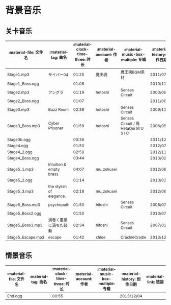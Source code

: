 # 背景音乐
<style>
    th, td {
        font-size: 12px;
    }
</style>

## 关卡音乐
| :material-file: 文件名 | :material-tag: 曲名 | :material-clock-time-three: 时长 | :material-account: 作者 | :material-music-box-multiple: 专辑 | :material-history: 创作日期 | :material-link: 链接 |
| - | - | - | - | - | - | - |
| Stage1.mp3 | サイバー04 | 01:25 | 魔王魂 | 魔王魂BGM素材 | 2011/07/21 | |
| Stage1_Boss.ogg | | 01:08 | | | 2010/11/19 | |
| Stage2.mp3 | アングラ | 01:19 | hotoshi | Senses Circuit | 2003/09/16 | |
| Stage2_Boss.ogg | | 01:07 | | | 2011/06/25 | |
| Stage3.mp3 | Buzz Room | 02:38 | hotoshi | Senses Circuit | 2009/11/08 | |
| Stage3_Boss.mp3 | Cyber Prisoner | 01:59 | hotoshi | Senses Circuit / 鬼HetaOni M U S I C | 2006/05/16 | |
| Stage3b.ogg | | 00:36 | | | 2011/12/17 | |
| Stage4.ogg | | 01:50 | | | 2012/07/17 | |
| Stage4_2.ogg | | 02:59 | | | 2012/11/18 | |
| Stage4_Boss.ogg | | 03:44 | | | 2013/02/18 | |
| Stage5_1.mp3 | Intuition & empty brass | 04:07 | mu_zokusei | | 2012/08/26 | [SoundCloud](https://soundcloud.com/ifst_mlsc/intuition-empty-brass-nanas) |
| Stage5_2.ogg | | 01:14 | | | 2013/03/28 | |
| Stage5_3.mp3 | the stylish of elegance. | 02:18 | mu_zokusei | | 2012/06/02 | [SoundCloud](https://soundcloud.com/ifst_mlsc/the-stylish-of-elegance-loop) |
| Stage5_Boss.mp3 | psychopath | 01:50 | hitoshi | Senses Circuit | 2008/07/13 | |
| Stage5_Boss2.ogg | | 01:50 | | | 2013/07/27 | |
| Stage5_Boss3.mp3 | 渦巻く悪意に満ちた鼓動 | 02:34 | hitoshi | Senses Circuit | 2007/01/04 | |
| Stage5_Escape.mp3 | escape | 01:42 | xhloe | CrackleCradle | 2013/12/01 | |

## 情景音乐
| :material-file: 文件名 | :material-tag: 曲名 | :material-clock-time-three: 时长 | :material-account: 作者 | :material-music-box-multiple: 专辑 | :material-history: 创作日期 | :material-link: 链接 |
| - | - | - | - | - | - | - |
| End.ogg | | 00:55 | | | 2013/12/04 | |